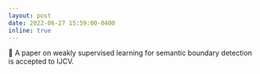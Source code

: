 ```yaml
---
layout: post
date: 2022-06-27 15:59:00-0400
inline: true
---
```


📩 A paper on weakly supervised learning for semantic boundary detection is accepted to IJCV.